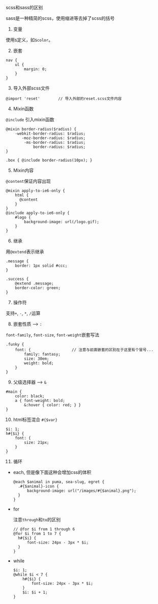 
scss和sass的区别

sass是一种精简的scss，使用缩进等去掉了scss的括号

1. 变量

使用`$`定义，如`$color`。

2. 嵌套

```
nav {
    ul {
        margin: 0;
    }
}
```

3. 导入外部scss文件

```
@import 'reset'        // 导入外部的reset.scss文件内容
```

4. Mixin函数

`@include` 引入mixin函数

```
@mixin border-radius($radius) {
    -webkit-border-radius: $radius;
       -moz-border-radius: $radius;
        -ms-border-radius: $radius;
            border-radius: $radius;
}

.box { @include border-radius(10px); }
```

5. Mixin内容

`@content`保证内容出现

```
@mixin apply-to-ie6-only {
    html {
      @content
    }
}
@include apply-to-ie6-only {
    #logo {
        background-image: url(/logo.gif);
    }
}
```

6. 继承

用`@extend`表示继承

```
.message {
    border: 1px solid #ccc;
}

.success {
    @extend .message;
    border-color: green;
}
```

7. 操作符

支持`+`, `-`, `*`, `/`运算

8. 嵌套性质 --> `:`

`font-family`, `font-size`, `font-weight`嵌套写法

```
.funky {
    font: {                  // 注意与前面嵌套的区别在于这里有个冒号...
        family: fantasy;
        size: 30em;
        weight: bold;
    }
}
```

9. 父级选择器 --> `&`

```
#main {
    color: black;
    a { font-weight: bold;
        &:hover { color: red; } }
}
```

10. html标签混合 `#{$var}`

```
$i: 1;
h#{$i} {
    font: {
        size: 21px;
    }
}
```

11. 循环

  - each, 但是像下面这种会增加css的体积

      ```
      @each $animal in puma, sea-slug, egret {
        .#{$animal}-icon {
            background-image: url("/images/#{$animal}.png");
        }
      }
      ```

  - for

      注意`through`和`to`的区别

      ```
      // @for $i from 1 through 6
      @for $i from 1 to 7 {
        h#{$i} {
            font-size: 24px - 3px * $i;
        }
      }
      ```

  - while

      ```
      $i: 1;
      @while $i < 7 {
          h#{$i} {
              font-size: 24px - 3px * $i;
          }
          $i: $i + 1;
      }
      ```
